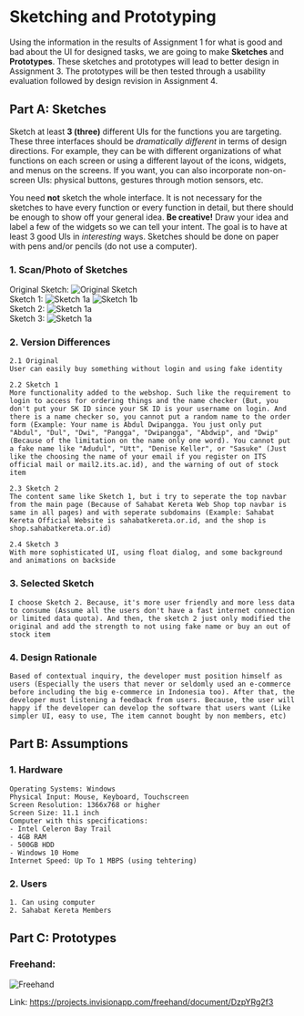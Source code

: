 # Sketching and Prototyping
Using the information in the results of Assignment 1 for what is good and bad about the UI for designed tasks, we are going to make **Sketches** and **Prototypes**. These sketches and prototypes will lead to better design in Assignment 3. The prototypes will be then tested through a usability evaluation followed by design revision in Assignment 4.

## Part A: Sketches
Sketch at least **3 (three)** different UIs for the functions you are targeting. These three interfaces should be _dramatically different_ in terms of design directions. For example, they can be with different organizations of what functions on each screen or using a different layout of the icons, widgets, and menus on the screens. If you want, you can also incorporate non-on-screen UIs: physical buttons, gestures through motion sensors, etc.

You need **not** sketch the whole interface. It is not necessary for the sketches to have every function or every function in detail, but there should be enough to show off your general idea. **Be creative!** Draw your idea and label a few of the widgets so we can tell your intent. The goal is to have at least 3 good UIs in *interesting* ways. Sketches should be done on paper with pens and/or pencils (do not use a computer).

### 1. Scan/Photo of Sketches

Original Sketch:
![Original Sketch](https://raw.githubusercontent.com/hci-a-if-its-2019/assignment-2-akmal1997/master/media/IMG.jpg)
<br>
Sketch 1:
![Sketch 1a](https://raw.githubusercontent.com/hci-a-if-its-2019/assignment-2-akmal1997/master/media/IMG2.jpg)
![Sketch 1b](https://raw.githubusercontent.com/hci-a-if-its-2019/assignment-2-akmal1997/master/media/IMG3.jpg)
<br>
Sketch 2:
![Sketch 1a](https://raw.githubusercontent.com/hci-a-if-its-2019/assignment-2-akmal1997/master/media/IMG4.jpg)
<br>
Sketch 3:
![Sketch 1a](https://raw.githubusercontent.com/hci-a-if-its-2019/assignment-2-akmal1997/master/media/IMG5.jpg)

### 2. Version Differences
```
2.1 Original
User can easily buy something without login and using fake identity

2.2 Sketch 1
More functionality added to the webshop. Such like the requirement to login to access for ordering things and the name checker (But, you don't put your SK ID since your SK ID is your username on login. And there is a name checker so, you cannot put a random name to the order form (Example: Your name is Abdul Dwipangga. You just only put "Abdul", "Dul", "Dwi", "Pangga", "Dwipangga", "Abdwip", and "Dwip" (Because of the limitation on the name only one word). You cannot put a fake name like "Adudul", "Utt", "Denise Keller", or "Sasuke" (Just like the choosing the name of your email if you register on ITS official mail or mail2.its.ac.id), and the warning of out of stock item

2.3 Sketch 2
The content same like Sketch 1, but i try to seperate the top navbar from the main page (Because of Sahabat Kereta Web Shop top navbar is same in all pages) and with seperate subdomains (Example: Sahabat Kereta Official Website is sahabatkereta.or.id, and the shop is shop.sahabatkereta.or.id)

2.4 Sketch 3
With more sophisticated UI, using float dialog, and some background and animations on backside

```

### 3. Selected Sketch
```
I choose Sketch 2. Because, it's more user friendly and more less data to consume (Assume all the users don't have a fast internet connection or limited data quota). And then, the sketch 2 just only modified the original and add the strength to not using fake name or buy an out of stock item
```

### 4. Design Rationale
```
Based of contextual inquiry, the developer must position himself as users (Especially the users that never or seldomly used an e-commerce before including the big e-commerce in Indonesia too). After that, the developer must listening a feedback from users. Because, the user will happy if the developer can develop the software that users want (Like simpler UI, easy to use, The item cannot bought by non members, etc)
```

## Part B: Assumptions
### 1. Hardware
```
Operating Systems: Windows
Physical Input: Mouse, Keyboard, Touchscreen
Screen Resolution: 1366x768 or higher
Screen Size: 11.1 inch
Computer with this specifications:
- Intel Celeron Bay Trail
- 4GB RAM
- 500GB HDD
- Windows 10 Home
Internet Speed: Up To 1 MBPS (using tehtering)
```
### 2. Users
```
1. Can using computer
2. Sahabat Kereta Members
```

## Part C: Prototypes
### Freehand:
![Freehand](https://raw.githubusercontent.com/hci-a-if-its-2019/assignment-2-akmal1997/master/media/2019-03-28.png)

Link: https://projects.invisionapp.com/freehand/document/DzpYRg2f3
